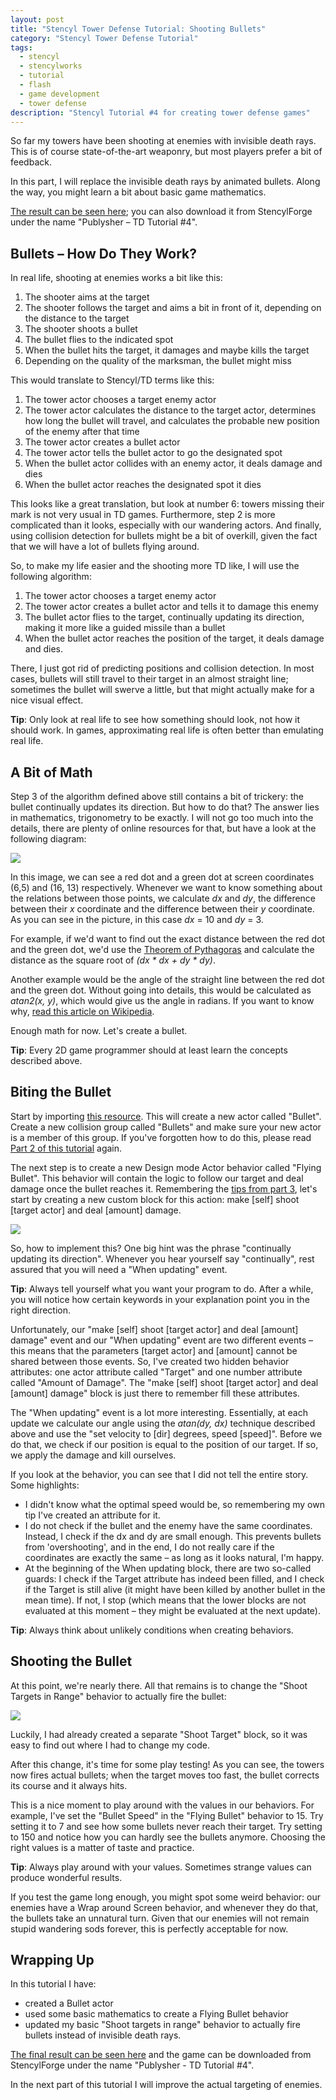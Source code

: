 ```yaml
---
layout: post
title: "Stencyl Tower Defense Tutorial: Shooting Bullets"
category: "Stencyl Tower Defense Tutorial"
tags:
  - stencyl
  - stencylworks
  - tutorial
  - flash
  - game development
  - tower defense
description: "Stencyl Tutorial #4 for creating tower defense games"
---
```


So far my towers have been shooting at enemies with invisible death rays. This is of course state-of-the-art
weaponry, but most players prefer a bit of feedback.

In this part, I will replace the invisible death rays by animated bullets. Along the way,
you might learn a bit about basic game mathematics.

[The result can be seen here](http://www.stencyl.com/game/play/12573); you can also download it from StencylForge
under the name "Publysher – TD Tutorial #4".

Bullets – How Do They Work?
----------------------------

In real life, shooting at enemies works a bit like this:

1. The shooter aims at the target
2. The shooter follows the target and aims a bit in front of it, depending on the distance to the target
3. The shooter shoots a bullet
4. The bullet flies to the indicated spot
5. When the bullet hits the target, it damages and maybe kills the target
6. Depending on the quality of the marksman, the bullet might miss

This would translate to Stencyl/TD terms like this:

1. The tower actor chooses a target enemy actor
2. The tower actor calculates the distance to the target actor, determines how long the bullet will travel,
   and calculates the probable new position of the enemy after that time
3. The tower actor creates a bullet actor
4. The tower actor tells the bullet actor to go the designated spot
5. When the bullet actor collides with an enemy actor, it deals damage and dies
6. When the bullet actor reaches the designated spot it dies

This looks like a great translation, but look at number 6: towers missing their mark is not very usual in TD games.
Furthermore, step 2 is more complicated than it looks, especially with our wandering actors. And finally,
using collision detection for bullets might be a bit of overkill, given the fact that we will have a lot of bullets
flying around.

So, to make my life easier and the shooting more TD like, I will use the following algorithm:

1. The tower actor chooses a target enemy actor
2. The tower actor creates a bullet actor and tells it to damage this enemy
3. The bullet actor flies to the target, continually updating its direction, making it more like a guided missile than
   a bullet
4. When the bullet actor reaches the position of the target, it deals damage and dies.

There, I just got rid of predicting positions and collision detection. In most cases,
bullets will still travel to their target in an almost straight line; sometimes the bullet will swerve a little,
but that might actually make for a nice visual effect.

**Tip**: Only look at real life to see how something should look, not how it should work. In games,
approximating real life is often better than emulating real life.

A Bit of Math
-------------

Step 3 of the algorithm defined above still contains a bit of trickery: the bullet continually updates its direction.
But how to do that? The answer lies in mathematics, trigonometry to be exactly. I will not go too much into the
details, there are plenty of online resources for that, but have a look at the following diagram:

![](/images/stencyl/step4-1.png)

In this image, we can see a red dot and a green dot at screen coordinates (6,5) and (16,
13) respectively. Whenever we want to know something about the relations between those points,
we calculate *dx* and *dy*, the difference between their *x* coordinate and the difference between their *y*
coordinate. As you can see in the picture, in this case *dx* = 10 and *dy* = 3.

For example, if we'd want to find out the exact distance between the red dot and the green dot,
we'd use the [Theorem of Pythagoras](http://en.wikipedia.org/wiki/Pythagoras%27_theorem) and calculate the distance
as the square root of *(dx * dx + dy * dy)*.

Another example would be the angle of the straight line between the red dot and the green dot. Without going into
details, this would be calculated as *atan2(x, y)*, which would give us the angle in radians. If you want to know
why, [read this article on Wikipedia](http://en.wikipedia.org/wiki/Atan2).

Enough math for now. Let's create a bullet.

**Tip**: Every 2D game programmer should at least learn the concepts described above.

Biting the Bullet
-----------------

Start by importing [this resource](http://yduppen.home.xs4all.nl/blogsupport/blog.publysher.nl/Bullet.png). This will
 create a new actor called "Bullet". Create a new collision group called "Bullets" and make sure your new actor is a
 member of this group. If you've forgotten how to do this, please read
 [Part 2 of this tutorial](http://blog.publysher.nl/2012/04/stencyl-tower-defense-2-adding-towers.html) again.

The next step is to create a new Design mode Actor behavior called "Flying Bullet". This behavior will contain the
logic to follow our target and deal damage once the bullet reaches it.
Remembering the [tips from part 3](http://blog.publysher.nl/2012/04/stencyl-tower-defense-3-getting-healthy.html),
let's start by creating a new custom block for this action: make [self] shoot [target actor] and deal [amount] damage.

![](/images/stencyl/step4-2.png)

So, how to implement this? One big hint was the phrase "continually updating its direction". Whenever you hear
yourself say "continually", rest assured that you will need a "When updating" event.

**Tip**: Always tell yourself what you want your program to do. After a while, you will notice how certain keywords in
your explanation point you in the right direction.

Unfortunately, our "make [self] shoot [target actor] and deal [amount] damage" event and our "When updating" event
are two different events – this means that the parameters [target actor] and [amount] cannot be shared between those
events. So, I've created two hidden behavior attributes: one actor attribute called "Target" and one number attribute
 called "Amount of Damage". The "make [self] shoot [target actor] and deal [amount] damage" block is just there to
 remember fill these attributes.

The "When updating" event is a lot more interesting. Essentially, at each update we calculate our angle using the
*atan(dy, dx)* technique described above and use the "set velocity to [dir] degrees, speed [speed]". Before we do that,
 we check if our position is equal to the position of our target. If so, we apply the damage and kill ourselves.

If you look at the behavior, you can see that I did not tell the entire story. Some highlights:

- I didn't know what the optimal speed would be, so remembering my own tip I've created an attribute for it.
- I do not check if the bullet and the enemy have the same coordinates. Instead, I check if the dx and dy are small
  enough. This prevents bullets from 'overshooting', and in the end, I do not really care if the coordinates are
  exactly the same – as long as it looks natural, I'm happy.
- At the beginning of the When updating block, there are two so-called guards: I check if the Target attribute has
  indeed been filled, and I check if the Target is still alive (it might have been killed by another bullet in the
  mean time). If not, I stop (which means that the lower blocks are not evaluated at this moment – they might be
  evaluated at the next update).

**Tip**: Always think about unlikely conditions when creating behaviors.

Shooting the Bullet
--------------------

At this point, we're nearly there. All that remains is to change the "Shoot Targets in Range" behavior to actually
fire the bullet:

![](/images/stencyl/step4-3.png)

Luckily, I had already created a separate "Shoot Target" block, so it was easy to find out where I had to change my
code.

After this change, it's time for some play testing! As you can see, the towers now fires actual bullets; when the
target moves too fast, the bullet corrects its course and it always hits.

This is a nice moment to play around with the values in our behaviors. For example,
I've set the "Bullet Speed" in the "Flying Bullet" behavior to 15. Try setting it to 7 and see how some bullets never
reach their target. Try setting to 150 and notice how you can hardly see the bullets anymore. Choosing the right
values is a matter of taste and practice.

**Tip**: Always play around with your values. Sometimes strange values can produce wonderful results.

If you test the game long enough, you might spot some weird behavior: our enemies have a Wrap around Screen behavior,
 and whenever they do that, the bullets take an unnatural turn. Given that our enemies will not remain stupid
 wandering sods forever, this is perfectly acceptable for now.

Wrapping Up
-----------

In this tutorial I have:

- created a Bullet actor
- used some basic mathematics to create a Flying Bullet behavior
- updated my basic "Shoot targets in range" behavior to actually fire bullets instead of invisible death rays.

[The final result can be seen here](http://www.stencyl.com/game/play/12573) and the game can be downloaded from
StencylForge under the name "Publysher - TD Tutorial #4".

In the next part of this tutorial I will improve the actual targeting of enemies.

